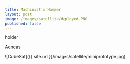 ```yaml
---
title: Machinist's Hammer
layout: post
image: /images/satellite/deployed.PNG
published: false
---
```


holder
<!-- more -->

[Aeneas](http://www.isi.edu/projects/serc/aeneas)

![CubeSat]({{ site.url }}/images/satellite/miniprototype.jpg)
